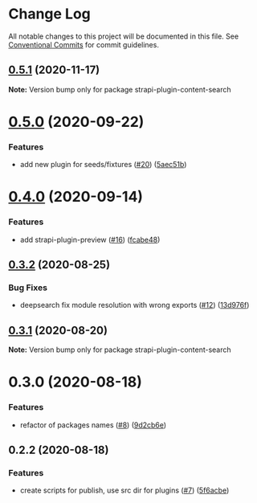 # Change Log

All notable changes to this project will be documented in this file.
See [Conventional Commits](https://conventionalcommits.org) for commit guidelines.

## [0.5.1](https://github.com/VirtusLab/strapi-molecules/compare/strapi-plugin-content-search@0.5.0...strapi-plugin-content-search@0.5.1) (2020-11-17)

**Note:** Version bump only for package strapi-plugin-content-search





# [0.5.0](https://github.com/VirtusLab/strapi-molecules/compare/strapi-plugin-content-search@0.4.0...strapi-plugin-content-search@0.5.0) (2020-09-22)


### Features

* add new plugin for seeds/fixtures ([#20](https://github.com/VirtusLab/strapi-molecules/issues/20)) ([5aec51b](https://github.com/VirtusLab/strapi-molecules/commit/5aec51b8d0a064488836692792ff7a375768c3f5))





# [0.4.0](https://github.com/VirtusLab/strapi-molecules/compare/strapi-plugin-content-search@0.3.2...strapi-plugin-content-search@0.4.0) (2020-09-14)


### Features

* add strapi-plugin-preview ([#16](https://github.com/VirtusLab/strapi-molecules/issues/16)) ([fcabe48](https://github.com/VirtusLab/strapi-molecules/commit/fcabe488004560ae8b7ac58087b33d7378445253))





## [0.3.2](https://github.com/VirtusLab/strapi-molecules/compare/strapi-plugin-content-search@0.3.1...strapi-plugin-content-search@0.3.2) (2020-08-25)


### Bug Fixes

* deepsearch fix module resolution with wrong exports ([#12](https://github.com/VirtusLab/strapi-molecules/issues/12)) ([13d976f](https://github.com/VirtusLab/strapi-molecules/commit/13d976f107de7346c4a6cdb080eaa5df03271b5b))





## [0.3.1](https://github.com/VirtusLab/strapi-molecules/compare/strapi-plugin-content-search@0.3.0...strapi-plugin-content-search@0.3.1) (2020-08-20)

**Note:** Version bump only for package strapi-plugin-content-search





# 0.3.0 (2020-08-18)


### Features

* refactor of packages names ([#8](https://github.com/VirtusLab/strapi-molecules/issues/8)) ([9d2cb6e](https://github.com/VirtusLab/strapi-molecules/commit/9d2cb6ee87bc7e57a9ad41f90e7ac20207df9028))



## 0.2.2 (2020-08-18)


### Features

* create scripts for publish, use src dir for plugins ([#7](https://github.com/VirtusLab/strapi-molecules/issues/7)) ([5f6acbe](https://github.com/VirtusLab/strapi-molecules/commit/5f6acbecb7d51d0ef7f63278b47cd2e136706c52))
